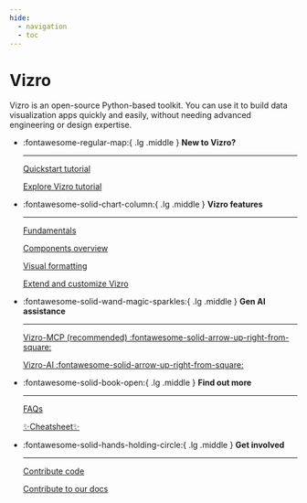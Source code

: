 ```yaml
---
hide:
  - navigation
  - toc
---
```


# Vizro

Vizro is an open-source Python-based toolkit. You can use it to build data visualization apps quickly and easily, without needing advanced engineering or design expertise.

<div class="grid cards" markdown>

- :fontawesome-regular-map:{ .lg .middle } __New to Vizro?__

    ---

    [Quickstart tutorial](pages/tutorials/quickstart-tutorial.md)

    [Explore Vizro tutorial](pages/tutorials/explore-components.md)


- :fontawesome-solid-chart-column:{ .lg .middle } __Vizro features__

    ---

    [Fundamentals](pages/user-guides/dashboard.md)

    [Components overview](pages/user-guides/components.md)

    [Visual formatting](pages/user-guides/visual-formatting.md)

    [Extend and customize Vizro](pages/user-guides/extensions.md)
    
- :fontawesome-solid-wand-magic-sparkles:{ .lg .middle } __Gen AI assistance__

    ---

    [Vizro-MCP (recommended) :fontawesome-solid-arrow-up-right-from-square:](https://vizro.readthedocs.io/projects/vizro-mcp/)
    
    [Vizro-AI :fontawesome-solid-arrow-up-right-from-square:](https://vizro.readthedocs.io/projects/vizro-ai/)
    
- :fontawesome-solid-book-open:{ .lg .middle } __Find out more__

    ---

    [FAQs](pages/explanation/faq.md)

    [:sparkles:Cheatsheet:sparkles:](pages/cheatsheet/cheatsheet.html)
       

- :fontawesome-solid-hands-holding-circle:{ .lg .middle } __Get involved__

    ---

    [Contribute code](pages/explanation/contributing.md)

    [Contribute to our docs](pages/explanation/documentation-style-guide.md)


</div>